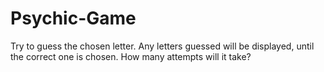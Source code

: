# Psychic-Game
Try to guess the chosen letter. Any letters guessed will be displayed, until the correct one is chosen. How many attempts will it take?
